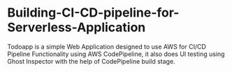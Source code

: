 # Building-CI-CD-pipeline-for-Serverless-Application


Todoapp is a simple Web Application designed to use AWS for CI/CD Pipeline Functionality using AWS CodePipeline, it also does UI testing using Ghost Inspector with the help of CodePipeline build stage.
